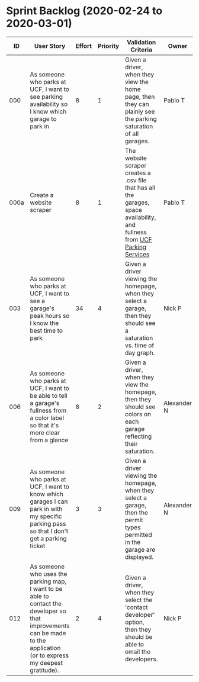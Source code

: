 # Sprint Backlog (2020-02-24 to 2020-03-01)

| ID | User Story | Effort | Priority | Validation Criteria | Owner | Acceptance Test|
|----|------------|--------|----------|---------------------|-------|---------|
| 000 | As someone who parks at UCF, I want to see parking availability so I know which garage to park in	 | 8 | 1 | 	Given a driver, when they view the home page, then they can plainly see the parking saturation of all garages. | Pablo T | [Garage Percentage Test](https://github.com/kildar2112/4331_UCFMAP/blob/master/tests/GaragePercentageTest.java)|
| 000a | Create a website scraper | 8 | 1 | The website scraper creates a .csv file that has all the garages, space availability, and fullness from [UCF Parking Services](http://secure.parking.ucf.edu/GarageCount/iframe.aspx) | Pablo T | [Manual Scraper Test](https://github.com/kildar2112/4331_UCFMAP/blob/master/tests/ManualTestScraper.md) |
| 003 | As someone who parks at UCF, I want to see a garage's peak hours so I know the best time to park | 34 | 4 | Given a driver viewing the homepage, when they select a garage, then they should see a saturation vs. time of day graph. | Nick P | [Manual Peak Hours T](https://github.com/kildar2112/4331_UCFMAP/blob/master/tests/Manual%20Peak%20Hours%20Test.md) |
| 006 | As someone who parks at UCF, I want to be able to tell a garage's fullness from a color label so that it's more clear from a glance | 8 | 2 | Given a driver, when they view the homepage, then they should see colors on each garage reflecting their saturation. | Alexander N | [Garage Color Test](https://github.com/kildar2112/4331_UCFMAP/blob/master/tests/GarageColorTest.java) |
| 009 | As someone who parks at UCF, I want to know which garages I can park in with my specific parking pass so that I don't get a parking ticket | 3 | 3 | Given a driver viewing the homepage, when they select a garage, then the permit types permitted in the garage are displayed. | Alexander N | [Manual Parking Pass Test](https://github.com/kildar2112/4331_UCFMAP/blob/master/tests/Manual%20Parking%20Pass%20Test.md)|
| 012 | As someone who uses the parking map, I want to be able to contact the developer so that improvements can be made to the application (or to express my deepest gratitude). | 2 | 4 | Given a driver, when they select the 'contact developer' option, then they should be able to email the developers. | Nick P |[Manual Contact Dev Test](https://github.com/kildar2112/4331_UCFMAP/blob/master/tests/Manual%20Contact%20Dev%20Test.md)|
